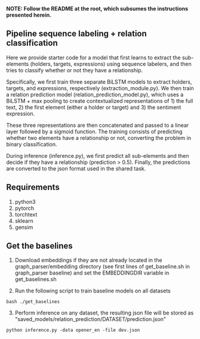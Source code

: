 **NOTE: Follow the README at the root, which subsumes the instructions presented herein.**

## Pipeline sequence labeling + relation classification
Here we provide starter code for a model that first learns to extract the sub-elements (holders, targets, expressions) using sequence labelers, and then tries to classify whether or not they have a relationship.

Specifically, we first train three separate BiLSTM models to extract holders, targets, and expressions, respectively (extraction_module.py). We then train a relation prediction model (relation_prediction_model.py), which uses a BiLSTM + max pooling to create contextualized representations of 1) the full text, 2) the first element (either a holder or target) and 3) the sentiment expression.

These three representations are then concatenated and passed to a linear layer followed by a sigmoid function. The training consists of predicting whether two elements have a relationship or not, converting the problem in binary classification.

During inference (inference.py), we first predict all sub-elements and then decide if they have a relationship (prediction > 0.5). Finally, the predictions are converted to the json format used in the shared task.


## Requirements

1. python3
2. pytorch
3. torchtext
4. sklearn
5. gensim



## Get the baselines

1. Download embeddings if they are not already located in the graph_parser/embedding directory (see first lines of get_baseline.sh in graph_parser baseline) and set the EMBEDDINGDIR variable in get_baselines.sh

2. Run the following script to train baseline models on all datasets
```
bash ./get_baselines
```

3. Perform inference on any dataset, the resulting json file will be stored as "saved_models/relation_prediction/DATASET/prediction.json"
```
python inference.py -data opener_en -file dev.json
```
